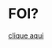 # FOI?

<a href="https://henri-fernandes.github.io/Henri-fernandes.github.io.projeto/resposta.html"        target="_blank"> clique aqui </a>


